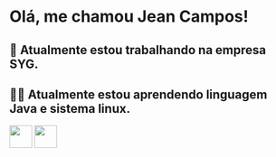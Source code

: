 # Olá, me chamou Jean Campos!

## 💼 Atualmente estou trabalhando na empresa SYG.
## ✍🏻 Atualmente estou aprendendo linguagem Java e sistema linux.


<img src="https://cdn.jsdelivr.net/gh/devicons/devicon@latest/icons/java/java-original-wordmark.svg" width="40" height="40"/>

<img src="https://cdn.jsdelivr.net/gh/devicons/devicon@latest/icons/linux/linux-original.svg" width="40" height="40"/>
          
          
          
